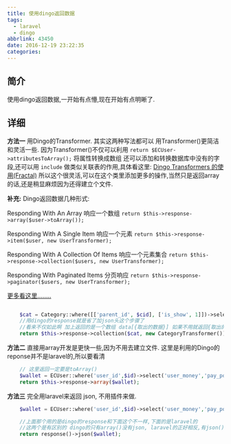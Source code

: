 ```yaml
---
title: 使用dingo返回数据
tags:
  - laravel
  - dingo
abbrlink: 43450
date: 2016-12-19 23:22:35
categories:
---
```


## 简介
使用dingo返回数据,一开始有点懵,现在开始有点明晰了.


## 详细

**方法一**
用Dingo的Transformer. 其实这两种写法都可以 用Transformer()更简洁和灵活一些.
因为Transformer()不仅可以利用 `return $ECUser->attributesToArray();` 将属性转换成数组
还可以添加和转换数据库中没有的字段,还可以用 `include` 做类似关联表的作用,具体看这里: [Dingo Transformers 的使用(Fractal)](https://www.zybuluo.com/mdeditor#553839)
所以这个很灵活,可以在这个类里添加更多的操作,当然只是返回array的话,还是稍显麻烦因为还得建立个文件.

**补充:**
Dingo返回数据几种形式:

Responding With An Array 响应一个数组
`return $this->response->array($user->toArray());`

Responding With A Single Item 响应一个元素
`return $this->response->item($user, new UserTransformer);`

Responding With A Collection Of Items 响应一个元素集合
`return $this->response->collection($users, new UserTransformer);`

Responding With Paginated Items 分页响应
`return $this->response->paginator($users, new UserTransformer);`

[更多看这里........](https://github.com/liyu001989/dingo-api-wiki-zh/blob/master/Responses.md)

<!--more-->

```php

    $cat = Category::where([['parent_id', $cid], ['is_show', 1]])->select('cat_id', 'cat_name', 'parent_id', 'style')->orderBy('sort_order')->get();
    //用dingo的response就是省了加json头这个步骤了
    //看来不仅如此啊 加上返回的是一个数组 data[{取出的数据}] 如果不用就返回{取出的数据}
    return $this->response->collection($cat, new CategoryTransformer());

```

**方法二**
直接用array开发是更快一些,因为不用去建立文件.
这里是利用的Dingo的reponse并不是laravel的,所以要看清

```php
    // 这里返回一定要是toArray()
    $wallet = ECUser::where('user_id',$id)->select('user_money','pay_points')->first()->toArray();
    return $this->response->array($wallet);
```

**方法三**
完全用laravel来返回 json, 不用插件来做.

```php
    $wallet = ECUser::where('user_id',$id)->select('user_money','pay_points')->first()->toArray();

    //上面那个用的是dingo的response和下面这个不一样,下面的是laravel的
    //这两个是有区别的 dingo的只有array()没有json, laravel的正好相反,有json()没有array() 但他们的结果是一样的
    return response()->json($wallet);
```